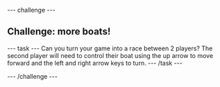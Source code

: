 --- challenge ---

## Challenge: more boats!

--- task ---
Can you turn your game into a race between 2 players? The second player will need to control their boat using the up arrow to move forward and the left and right arrow keys to turn.
--- /task ---

--- /challenge ---
